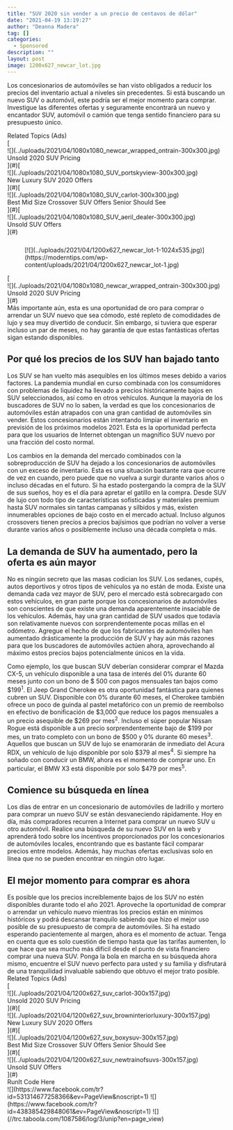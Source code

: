 ```yaml
---
title: "SUV 2020 sin vender a un precio de centavos de dólar"
date: "2021-04-19 13:19:27"
author: "Deanna Madera"
tag: []
categories:
  - Sponsored
description: ""
layout: post
image: 1200x627_newcar_lot.jpg
---
```


Los concesionarios de automóviles se han visto obligados a reducir los precios del inventario actual a niveles sin precedentes. Si está buscando un nuevo SUV o automóvil, este podría ser el mejor momento para comprar. Investigue las diferentes ofertas y seguramente encontrará un nuevo y encantador SUV, automóvil o camión que tenga sentido financiero para su presupuesto único.

<div class="f14"><label>Related Topics (Ads)</label></div><div class="cta-btn-wrap" data-mobile-sponsoredads="no">[<div class="cta-imagecover">![](../uploads/2021/04/1080x1080_newcar_wrapped_ontrain-300x300.jpg)</div><div class="cta-textcover">Unsold 2020 SUV Pricing</div>](#)[<div class="cta-imagecover">![](../uploads/2021/04/1080x1080_SUV_portskyview-300x300.jpg)</div><div class="cta-textcover">New Luxury SUV 2020 Offers</div>](#)[<div class="cta-imagecover">![](../uploads/2021/04/1080x1080_SUV_carlot-300x300.jpg)</div><div class="cta-textcover">Best Mid Size Crossover SUV Offers Senior Should See</div>](#)[<div class="cta-imagecover">![](../uploads/2021/04/1080x1080_SUV_aeril_dealer-300x300.jpg)</div><div class="cta-textcover">Unsold SUV Offers</div>](#)</div><figure class="wp-block-image size-large" style="margin-top:25px">[![](../uploads/2021/04/1200x627_newcar_lot-1-1024x535.jpg)](https://moderntips.com/wp-content/uploads/2021/04/1200x627_newcar_lot-1.jpg)</figure><div class="mobile-cta-wrap"><div class="cta-btn-wrap" data-mobile-sponsoredads="yes">[<div class="cta-imagecover">![](../uploads/2021/04/1080x1080_newcar_wrapped_ontrain-300x300.jpg)</div><div class="cta-textcover">Unsold 2020 SUV Pricing</div>](#)</div>Más importante aún, esta es una oportunidad de oro para comprar o arrendar un SUV nuevo que sea cómodo, esté repleto de comodidades de lujo y sea muy divertido de conducir. Sin embargo, si tuviera que esperar incluso un par de meses, no hay garantía de que estas fantásticas ofertas sigan estando disponibles.

## Por qué los precios de los SUV han bajado tanto

Los SUV se han vuelto más asequibles en los últimos meses debido a varios factores. La pandemia mundial en curso combinada con los consumidores con problemas de liquidez ha llevado a precios históricamente bajos en SUV seleccionados, así como en otros vehículos. Aunque la mayoría de los buscadores de SUV no lo saben, la verdad es que los concesionarios de automóviles están atrapados con una gran cantidad de automóviles sin vender. Estos concesionarios están intentando limpiar el inventario en previsión de los próximos modelos 2021. Esta es la oportunidad perfecta para que los usuarios de Internet obtengan un magnífico SUV nuevo por una fracción del costo normal.

Los cambios en la demanda del mercado combinados con la sobreproducción de SUV ha dejado a los concesionarios de automóviles con un exceso de inventario. Esta es una situación bastante rara que ocurre de vez en cuando, pero puede que no vuelva a surgir durante varios años o incluso décadas en el futuro. Si ha estado postergando la compra de la SUV de sus sueños, hoy es el día para apretar el gatillo en la compra. Desde SUV de lujo con todo tipo de características sofisticadas y materiales premium hasta SUV normales sin tantas campanas y silbidos y más, existen innumerables opciones de bajo costo en el mercado actual. Incluso algunos crossovers tienen precios a precios bajísimos que podrían no volver a verse durante varios años o posiblemente incluso una década completa o más.

## La demanda de SUV ha aumentado, pero la oferta es aún mayor

No es ningún secreto que las masas codician los SUV. Los sedanes, cupés, autos deportivos y otros tipos de vehículos ya no están de moda. Existe una demanda cada vez mayor de SUV, pero el mercado está sobrecargado con estos vehículos, en gran parte porque los concesionarios de automóviles son conscientes de que existe una demanda aparentemente insaciable de los vehículos. Además, hay una gran cantidad de SUV usados ​​que todavía son relativamente nuevos con sorprendentemente pocas millas en el odómetro. Agregue el hecho de que los fabricantes de automóviles han aumentado drásticamente la producción de SUV y hay aún más razones para que los buscadores de automóviles actúen ahora, aprovechando al máximo estos precios bajos potencialmente únicos en la vida.

Como ejemplo, los que buscan SUV deberían considerar comprar el Mazda CX-5, un vehículo disponible a una tasa de interés del 0% durante 60 meses junto con un bono de $ 500 con pagos mensuales tan bajos como $199<sup>1</sup>. El Jeep Grand Cherokee es otra oportunidad fantástica para quienes cubren un SUV. Disponible con 0% durante 60 meses, el Cherokee también ofrece un poco de guinda al pastel metafórico con un premio de reembolso en efectivo de bonificación de $3,000 que reduce los pagos mensuales a un precio asequible de $269 por mes<sup>2</sup>. Incluso el súper popular Nissan Rogue está disponible a un precio sorprendentemente bajo de $199 por mes, un trato completo con un bono de $500 y 0% durante 60 meses<sup>3</sup>. Aquellos que buscan un SUV de lujo se enamorarán de inmediato del Acura RDX, un vehículo de lujo disponible por solo $379 al mes<sup>4</sup>. Si siempre ha soñado con conducir un BMW, ahora es el momento de comprar uno. En particular, el BMW X3 está disponible por solo $479 por mes<sup>5</sup>.

## Comience su búsqueda en línea

Los días de entrar en un concesionario de automóviles de ladrillo y mortero para comprar un nuevo SUV se están desvaneciendo rápidamente. Hoy en día, más compradores recurren a Internet para comprar un nuevo SUV u otro automóvil. Realice una búsqueda de su nuevo SUV en la web y aprenderá todo sobre los incentivos proporcionados por los concesionarios de automóviles locales, encontrando que es bastante fácil comparar precios entre modelos. Además, hay muchas ofertas exclusivas solo en línea que no se pueden encontrar en ningún otro lugar.

## El mejor momento para comprar es ahora

</div>Es posible que los precios increíblemente bajos de los SUV no estén disponibles durante todo el año 2021. Aproveche la oportunidad de comprar o arrendar un vehículo nuevo mientras los precios están en mínimos históricos y podrá descansar tranquilo sabiendo que hizo el mejor uso posible de su presupuesto de compra de automóviles. Si ha estado esperando pacientemente al margen, ahora es el momento de actuar. Tenga en cuenta que es solo cuestión de tiempo hasta que las tarifas aumenten, lo que hace que sea mucho más difícil desde el punto de vista financiero comprar una nueva SUV. Ponga la bola en marcha en su búsqueda ahora mismo, encuentre el SUV nuevo perfecto para usted y su familia y disfrutará de una tranquilidad invaluable sabiendo que obtuvo el mejor trato posible.

<div class="f14"><label>Related Topics (Ads)</label></div><div class="cta-btn-wrap" data-mobile-sponsoredads="no">[<div class="cta-imagefull">![](../uploads/2021/04/1200x627_suv_carlot-300x157.jpg)</div><div class="cta-textfull">Unsold 2020 SUV Pricing</div>](#)[<div class="cta-imagefull">![](../uploads/2021/04/1200x627_suv_browninteriorluxury-300x157.jpg)</div><div class="cta-textfull">New Luxury SUV 2020 Offers</div>](#)[<div class="cta-imagefull">![](../uploads/2021/04/1200x627_suv_boxysuv-300x157.jpg)</div><div class="cta-textfull">Best Mid Size Crossover SUV Offers Senior Should See</div>](#)[<div class="cta-imagefull">![](../uploads/2021/04/1200x627_suv_newtrainofsuvs-300x157.jpg)</div><div class="cta-textfull">Unsold SUV Offers</div>](#)</div><div class="ad-hide">RunIt Code Here</div>  <script>
!function(f,b,e,v,n,t,s){if(f.fbq)return;n=f.fbq=function(){n.callMethod?
n.callMethod.apply(n,arguments):n.queue.push(arguments)};if(!f._fbq)f._fbq=n;
n.push=n;n.loaded=!0;n.version='2.0';n.queue=[];t=b.createElement(e);t.async=!0;
t.src=v;s=b.getElementsByTagName(e)[0];s.parentNode.insertBefore(t,s)}(window,
document,'script','https://connect.facebook.net/en_US/fbevents.js');
fbq('init', '531314677258366'); // Insert your pixel ID here.
fbq('track', 'PageView');
</script> <noscript>![](https://www.facebook.com/tr?id=531314677258366&ev=PageView&noscript=1)</noscript>   <script>
!function(f,b,e,v,n,t,s){if(f.fbq)return;n=f.fbq=function(){n.callMethod?
n.callMethod.apply(n,arguments):n.queue.push(arguments)};if(!f._fbq)f._fbq=n;
n.push=n;n.loaded=!0;n.version='2.0';n.queue=[];t=b.createElement(e);t.async=!0;
t.src=v;s=b.getElementsByTagName(e)[0];s.parentNode.insertBefore(t,s)}(window,
document,'script','https://connect.facebook.net/en_US/fbevents.js');
fbq('init', '438385429848061'); // Insert your pixel ID here.
fbq('track', 'PageView');
</script> <noscript>![](https://www.facebook.com/tr?id=438385429848061&ev=PageView&noscript=1)</noscript>    <script type="application/javascript">(function(w,d,t,r,u){w[u]=w[u]||[];w[u].push({'projectId':'10000','properties':{'pixelId':'10029827'}});var s=d.createElement(t);s.src=r;s.async=true;s.onload=s.onreadystatechange=function(){var y,rs=this.readyState,c=w[u];if(rs&&rs!="complete"&&rs!="loaded"){return}try{y=YAHOO.ywa.I13N.fireBeacon;w[u]=[];w[u].push=function(p){y([p])};y(c)}catch(e){}};var scr=d.getElementsByTagName(t)[0],par=scr.parentNode;par.insertBefore(s,scr)})(window,document,"script","https://s.yimg.com/wi/ytc.js","dotq");</script>   <script type="text/javascript">
  window._tfa = window._tfa || [];
  window._tfa.push({notify: 'event', name: 'page_view', id: 1087586});
  !function (t, f, a, x) {
         if (!document.getElementById(x)) {
            t.async = 1;t.src = a;t.id=x;f.parentNode.insertBefore(t, f);
         }
  }(document.createElement('script'),
  document.getElementsByTagName('script')[0],
  '//cdn.taboola.com/libtrc/unip/1087586/tfa.js',
  'tb_tfa_script');
</script> <noscript> ![](//trc.taboola.com/1087586/log/3/unip?en=page_view) </noscript>   <script>
    fbq('track', 'ViewContent', {
        currency: 'USD'
    });
</script> <script type="text/javascript">
    function runIt() {
        fbq('track', 'AddToCart', {
            currency: 'USD',
            content_name: 'suv'
        });

        window.dotq = window.dotq || [];
        window.dotq.push(
        {
            'projectId': '10000',
            'properties': {
                'pixelId': '10029827',
                'qstrings': {
                    'et': 'custom',
                    'ea': 'click',
                    'ec': 'addtocart',
                    'el': 'suv'
                }
        } } );
    _tfa.push({notify: 'event', name: 'add_to_cart', id: 1087586});
    }

</script>
